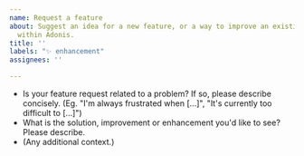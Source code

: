 ```yaml
---
name: Request a feature
about: Suggest an idea for a new feature, or a way to improve an existing feature
  within Adonis.
title: ''
labels: "✨ enhancement"
assignees: ''

---
```


- Is your feature request related to a problem? If so, please describe concisely. (Eg. "I'm always frustrated when [...]", "It's currently too difficult to [...]")
- What is the solution, improvement or enhancement you'd like to see? Please describe.
- (Any additional context.)
